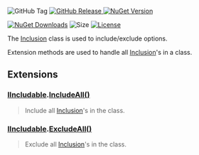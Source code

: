 ![GitHub Tag](https://img.shields.io/github/v/tag/TJC-Tools/TJC.Inclusion) [![GitHub Release](https://img.shields.io/github/v/release/TJC-Tools/TJC.Inclusion)
](https://github.com/TJC-Tools/TJC.Inclusion/releases/latest) [![NuGet Version](https://img.shields.io/nuget/v/TJC.Inclusion)](https://www.nuget.org/packages/TJC.Inclusion)

[![NuGet Downloads](https://img.shields.io/nuget/dt/TJC.Inclusion)](https://www.nuget.org/packages/TJC.Inclusion) ![Size](https://img.shields.io/github/repo-size/TJC-Tools/TJC.Inclusion) [![License](https://img.shields.io/github/license/TJC-Tools/TJC.Inclusion.svg)](LICENSE)

The [Inclusion](TJC.Inclusion/Inclusion.cs) class is used to include/exclude options.

Extension methods are used to handle all [Inclusion](TJC.Inclusion/Inclusion.cs)'s in a class.

## Extensions

### [IIncludable](TJC.Inclusion/Interfaces/IIncludable.cs).[IncludeAll()](TJC.Inclusion/Extensions/IncludeExcludeAll.cs)
> Include all [Inclusion](TJC.Inclusion/Inclusion.cs)'s in the class.

### [IIncludable](TJC.Inclusion/Interfaces/IIncludable.cs).[ExcludeAll()](TJC.Inclusion/Extensions/IncludeExcludeAll.cs)
> Exclude all [Inclusion](TJC.Inclusion/Inclusion.cs)'s in the class.

